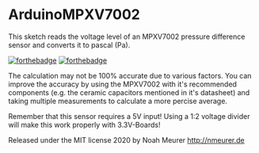 # ArduinoMPXV7002

This sketch reads the voltage level of an MPXV7002 pressure difference sensor and converts it to pascal (Pa).

[![forthebadge](https://forthebadge.com/images/badges/compatibility-club-penguin.svg)](https://forthebadge.com) [![forthebadge](https://forthebadge.com/images/badges/you-didnt-ask-for-this.svg)](https://forthebadge.com)

The calculation may not be 100% accurate due to various factors. You can improve the accuracy by using the MPXV7002
with it's recommended components (e.g. the ceramic capacitors mentioned in it's datasheet) and taking multiple measurements
to calculate a more percise average.

Remember that this sensor requires a 5V input! Using a 1:2 voltage divider will make this work properly with 3.3V-Boards!

Released under the MIT license 2020 by Noah Meurer
http://nmeurer.de
